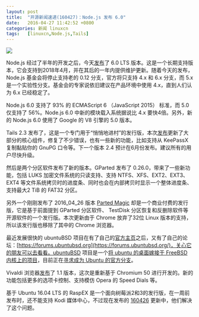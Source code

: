 ```yaml
---
layout: post
title:	"开源新闻速递(160427)：Node.js 发布 6.0"
date:	2016-04-27 11:42:52 +0800 
categories:	新闻 linuxcn 
tags:	[linuxcn,Node.js,Tails]
---
```



![](/Asserts/Images//attachment/album/201604/27/114253g3eycivmiyix5ako.png)


Node.js 经过了半年的开发之后，今天[发布](https://nodejs.org/en/blog/release/v6.0.0/)了 6.0 LTS 版本。这是一个长期支持版本，它会支持到2018年4月，并在其后的一年内提供维护更新。随着今天的发布，Node.js 基金会将停止支持老的 0.12 分支，官方将只支持 4.x 和 6.x 分支，而 5.x 是一个实验性分支。基金会的专家说依旧建议在产品环境中使用 4.x，直到人们认为 6.x 已经稳定了。


Node.js 6.0 支持了 93% 的 ECMAScript 6 （JavaScript 2015） 标准，而 5.0 仅支持了 56%。Node.js 6.0 中新的模块载入系统据说比 4.x 要快4倍。另外，新的 Node.js 6.0 使用了 Google 的 V8 引擎的 5.0 版本。


Tails 2.3 发布了，这是一个专门用于“悄悄地进村”的发行版，本次[发布](https://tails.boum.org/news/version_2.3/index.en.html)更新了大部分的核心组件，修复了不少错误，也有一些新的功能，比如支持从 KeePassX 复制黏贴你的 GnuPG 口令等。下一个版本 2.4 预计在6月份发布。建议所有的用户尽快升级。


然后是两个分区软件发布了新的版本。GParted 发布了 0.26.0，带来了一些新功能，包括 LUKS 加密文件系统的只读支持、支持 NTFS、XFS、EXT2、EXT3、EXT4 等文件系统拷贝时的进度条、同时也会在内部拷贝时显示一个整体进度条、支持最大2 TiB 的 FAT32 分区。


另外一个刚刚发布了 2016\_04\_26 版本 [Parted Magic](https://partedmagic.com/) 却是一个商业付费的发行版，它是基于前面提到 GParted 分区软件、 TestDisk 分区恢复和反删除软件等开源软件的一个发行版。本次更新由于 Chrome 放弃了32位 Linux 版本的支持，所以该发行版也移除了其中的 Chrome 浏览器。


最近发展很快的 ubuntuBSD 项目在有了自己的[官方主页](http://www.ubuntubsd.org/)之后，又有了自己的论坛：[https://forums.ubuntubsd.org](https://forums.ubuntubsd.org/)，关心它的朋友可以去看看。ubuntuBSD 项目是一个[将 ubuntu 的桌面嫁接于 FreeBSD 内核上的项目](/article-7176-1.html)，目前正在[寻求成为 Ubuntu 的官方分支](/article-7207-1.html)。


Vivaldi 浏览器[发布](https://vivaldi.net/en-US/teamblog/110-vivaldi-1-1-is-here)了 1.1 版本，这次是重新基于 Chromium 50 进行开发的。新的功能包括更多的选项卡控制、支持模仿 Opera 的 Speed Dials 等。


基于 Ubuntu 16.04 LTS 的 RaspEX 是一个面向树莓派2和3的发行版，在一周前发布时，还不能支持 Kodi 媒体中心，不过现在发布的 [160426](https://extonlinux.wordpress.com/2016/04/26/raspex-build-160426-based-on-ubuntu-16-04-with-kodi-media-center-16-0-and-fluxbox/) 更新中，他们解决了这个问题。
